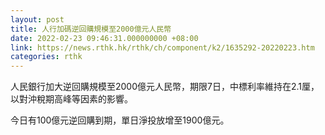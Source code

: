 ```yaml
---
layout: post
title: 人行加碼逆回購規模至2000億元人民幣
date: 2022-02-23 09:46:31.000000000 +08:00
link: https://news.rthk.hk/rthk/ch/component/k2/1635292-20220223.htm
categories: rthk
---
```


人民銀行加大逆回購規模至2000億元人民幣，期限7日，中標利率維持在2.1厘，以對沖稅期高峰等因素的影響。

今日有100億元逆回購到期，單日淨投放增至1900億元。
